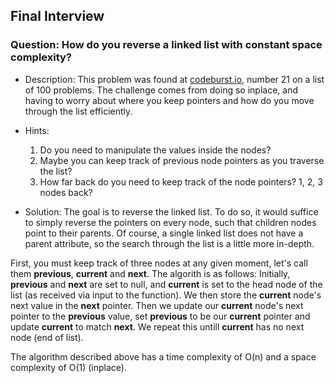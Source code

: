 ## Final Interview

### Question: How do you reverse a linked list with constant space complexity?

- Description:
This problem was found at [codeburst.io](https://codeburst.io/100-coding-interview-questions-for-programmers-b1cf74885fb7), number 21 on a list of 100 problems. The challenge comes from doing so inplace, and having to worry about where you keep pointers and how do you move through the list efficiently.

- Hints:
    1. Do you need to manipulate the values inside the nodes?
    2. Maybe you can keep track of previous node pointers as you traverse the list?
    3. How far back do you need to keep track of the node pointers? 1, 2, 3 nodes back?

- Solution:
The goal is to reverse the linked list. To do so, it would suffice to simply reverse the pointers on every node, such that children nodes point to their parents. Of course, a single linked list does not have a parent attribute, so the search through the list is a little more in-depth.

First, you must keep track of three nodes at any given moment, let's call them **previous**, **current** and **next**. The algorith is as follows: Initially, **previous** and **next** are set to null, and **current** is set to the head node of the list (as received via input to the function). We then store the **current** node's next value in the **next** pointer. Then we update our **current** node's next pointer to the **previous** value, set **previous** to be our **current** pointer and update **current** to match **next**. We repeat this untill **current** has no next node (end of list).

The algorithm described above has a time complexity of O(n) and a space complexity of O(1) (inplace).
